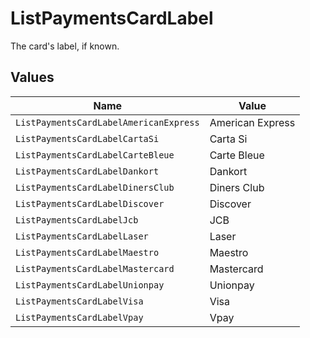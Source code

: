 # ListPaymentsCardLabel

The card's label, if known.


## Values

| Name                                   | Value                                  |
| -------------------------------------- | -------------------------------------- |
| `ListPaymentsCardLabelAmericanExpress` | American Express                       |
| `ListPaymentsCardLabelCartaSi`         | Carta Si                               |
| `ListPaymentsCardLabelCarteBleue`      | Carte Bleue                            |
| `ListPaymentsCardLabelDankort`         | Dankort                                |
| `ListPaymentsCardLabelDinersClub`      | Diners Club                            |
| `ListPaymentsCardLabelDiscover`        | Discover                               |
| `ListPaymentsCardLabelJcb`             | JCB                                    |
| `ListPaymentsCardLabelLaser`           | Laser                                  |
| `ListPaymentsCardLabelMaestro`         | Maestro                                |
| `ListPaymentsCardLabelMastercard`      | Mastercard                             |
| `ListPaymentsCardLabelUnionpay`        | Unionpay                               |
| `ListPaymentsCardLabelVisa`            | Visa                                   |
| `ListPaymentsCardLabelVpay`            | Vpay                                   |